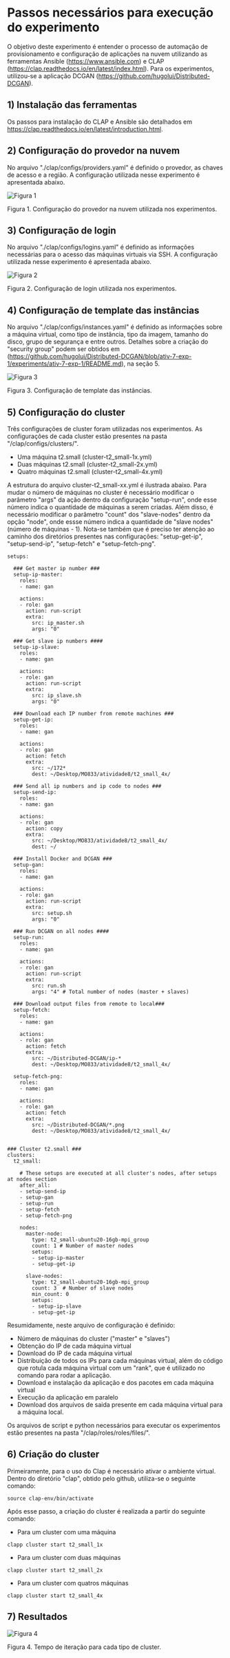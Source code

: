 # Passos necessários para execução do experimento

O objetivo deste experimento é entender o processo de automação de provisionamento e configuração de aplicações na nuvem utilizando as ferramentas Ansible (https://www.ansible.com) e CLAP (https://clap.readthedocs.io/en/latest/index.html). Para os experimentos, utilizou-se a aplicação DCGAN (https://github.com/hugolui/Distributed-DCGAN).

## 1) Instalação das ferramentas

Os passos para instalação do CLAP e Ansible são detalhados em https://clap.readthedocs.io/en/latest/introduction.html.

## 2) Configuração do provedor na nuvem

No arquivo "./clap/configs/providers.yaml" é definido o provedor, as chaves de acesso e a região. A configuração utilizada nesse experimento é apresentada abaixo. 

![Figura 1](./screenshots/provider.png)

Figura 1. Configuração do provedor na nuvem utilizada nos experimentos.

## 3) Configuração de login

No arquivo "./clap/configs/logins.yaml" é definido as informações necessárias para o acesso das máquinas virtuais via SSH. A configuração utilizada nesse experimento é apresentada abaixo.

![Figura 2](./screenshots/login.png)

Figura 2. Configuração de login utilizada nos experimentos.

## 4) Configuração de template das instâncias

No arquivo "./clap/configs/instances.yaml" é definido as informações sobre a máquina virtual, como tipo de instância, tipo da imagem, tamanho do disco, grupo de segurança e entre outros. Detalhes sobre a criação do "security group" podem ser obtidos em (https://github.com/hugolui/Distributed-DCGAN/blob/ativ-7-exp-1/experiments/ativ-7-exp-1/README.md), na seção 5.

![Figura 3](./screenshots/instance.png)

Figura 3. Configuração de template das instâncias.

## 5) Configuração do cluster

Três configurações de cluster foram utilizadas nos experimentos. As configurações de cada cluster estão presentes na pasta "/clap/configs/clusters/".
* Uma máquina t2.small (cluster-t2_small-1x.yml)
* Duas máquinas t2.small (cluster-t2_small-2x.yml)
* Quatro máquinas t2.small (cluster-t2_small-4x.yml)

A estrutura do arquivo cluster-t2_small-xx.yml é ilustrada abaixo. Para mudar o número de máquinas no cluster é necessário modificar o parâmetro "args" da ação dentro da configuração "setup-run", onde esse número indica o quantidade de máquinas a serem criadas. Além disso, é necessário modificar o parâmetro "count" dos "slave-nodes" dentro da opção "node", onde essse número indica a quantidade de "slave nodes" (número de máquinas - 1). Nota-se também que é preciso ter atenção ao caminho dos diretórios presentes nas configurações: "setup-get-ip", "setup-send-ip", "setup-fetch" e "setup-fetch-png".

```
setups:

  ### Get master ip number ###
  setup-ip-master:
    roles:
    - name: gan

    actions:
    - role: gan
      action: run-script
      extra:
        src: ip_master.sh
        args: "0"

  ### Get slave ip numbers ####
  setup-ip-slave:
    roles:
    - name: gan

    actions:
    - role: gan
      action: run-script
      extra:
        src: ip_slave.sh
        args: "0"

  ### Download each IP number from remote machines ###      
  setup-get-ip:
    roles:
    - name: gan

    actions:
    - role: gan
      action: fetch
      extra:
        src: ~/172*
        dest: ~/Desktop/MO833/atividade8/t2_small_4x/

  ### Send all ip numbers and ip code to nodes ###      
  setup-send-ip:
    roles:
    - name: gan

    actions:
    - role: gan
      action: copy
      extra:
        src: ~/Desktop/MO833/atividade8/t2_small_4x/
        dest: ~/

  ### Install Docker and DCGAN ###
  setup-gan:
    roles:
    - name: gan

    actions:
    - role: gan
      action: run-script
      extra:
        src: setup.sh
        args: "0"

  ### Run DCGAN on all nodes ####      
  setup-run:
    roles:
    - name: gan

    actions:
    - role: gan
      action: run-script
      extra:
        src: run.sh
        args: "4" # Total number of nodes (master + slaves)

  ### Download output files from remote to local###
  setup-fetch:
    roles:
    - name: gan

    actions:
    - role: gan
      action: fetch
      extra:
        src: ~/Distributed-DCGAN/ip-*
        dest: ~/Desktop/MO833/atividade8/t2_small_4x/

  setup-fetch-png:
    roles:
    - name: gan

    actions:
    - role: gan
      action: fetch
      extra:
        src: ~/Distributed-DCGAN/*.png
        dest: ~/Desktop/MO833/atividade8/t2_small_4x/


### Cluster t2.small ###
clusters:
  t2_small:

    # These setups are executed at all cluster's nodes, after setups at nodes section
    after_all:
    - setup-send-ip
    - setup-gan
    - setup-run
    - setup-fetch
    - setup-fetch-png

    nodes:
      master-node:
        type: t2_small-ubuntu20-16gb-mpi_group
        count: 1 # Number of master nodes
        setups:
        - setup-ip-master
        - setup-get-ip

      slave-nodes:
        type: t2_small-ubuntu20-16gb-mpi_group  
        count: 3  # Number of slave nodes
        min_count: 0
        setups:                      
        - setup-ip-slave
        - setup-get-ip
```
Resumidamente, neste arquivo de configuração é definido:
* Número de máquinas do cluster ("master" e "slaves")
* Obtenção do IP de cada máquina virtual
* Download do IP de cada máquina virtual
* Distribuição de todos os IPs para cada máquinas virtual, além do código que rotula cada máquina virtual com um "rank", que é utilizado no comando para rodar a aplicação.
* Download e instalação da aplicação e dos pacotes em cada máquina virtual
* Execução da aplicação em paralelo
* Download dos arquivos de saida presente em cada máquina virtual para a máquina local.

Os arquivos de script e python necessários para executar os experimentos estão presentes na pasta "/clap/roles/roles/files/". 

## 6) Criação do cluster

Primeiramente, para o uso do Clap é necessário ativar o ambiente virtual. Dentro do diretório "clap", obtido pelo github, utiliza-se o seguinte comando: 
```
source clap-env/bin/activate
```

Após esse passo, a criação do cluster é realizada a partir do seguinte comando:
* Para um cluster com uma máquina
```
clapp cluster start t2_small_1x             
```
* Para um cluster com duas máquinas
```
clapp cluster start t2_small_2x             
```

* Para um cluster com quatros máquinas
```
clapp cluster start t2_small_4x             
```

## 7) Resultados

![Figura 4](./screenshots/mean_iteration.png)

Figura 4. Tempo de iteração para cada tipo de cluster.
